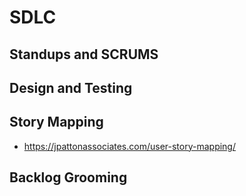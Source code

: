 # SDLC

## Standups and SCRUMS

## Design and Testing

## Story Mapping
- https://jpattonassociates.com/user-story-mapping/

## Backlog Grooming
